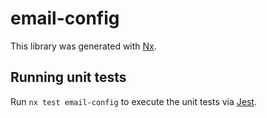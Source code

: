 # email-config

This library was generated with [Nx](https://nx.dev).

## Running unit tests

Run `nx test email-config` to execute the unit tests via [Jest](https://jestjs.io).
